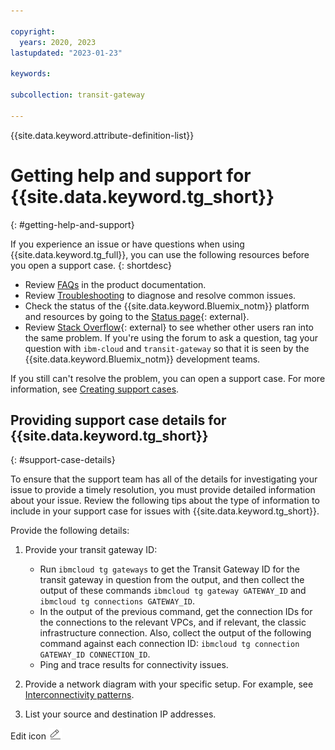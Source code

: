 ```yaml
---

copyright:
  years: 2020, 2023
lastupdated: "2023-01-23"

keywords:

subcollection: transit-gateway

---
```


{{site.data.keyword.attribute-definition-list}}

# Getting help and support for {{site.data.keyword.tg_short}}
{: #getting-help-and-support}

If you experience an issue or have questions when using {{site.data.keyword.tg_full}}, you can use the following resources before you open a support case.
{: shortdesc}

* Review [FAQs](/docs/transit-gateway?topic=transit-gateway-faqs-for-transit-gateway) in the product documentation.
* Review [Troubleshooting](/docs/transit-gateway?topic=transit-gateway-troubleshooting-connectivity) to diagnose and resolve common issues.
* Check the status of the {{site.data.keyword.Bluemix_notm}} platform and resources by going to the [Status page](https://cloud.ibm.com/status){: external}.
* Review [Stack Overflow](https://stackoverflow.com/search?q=transit-gateway+ibm-cloud){: external} to see whether other users ran into the same problem. If you're using the forum to ask a question, tag your question with `ibm-cloud` and `transit-gateway` so that it is seen by the {{site.data.keyword.Bluemix_notm}} development teams.

If you still can't resolve the problem, you can open a support case. For more information, see [Creating support cases](/docs/get-support?topic=get-support-open-case).

## Providing support case details for {{site.data.keyword.tg_short}}
{: #support-case-details}

To ensure that the support team has all of the details for investigating your issue to provide a timely resolution, you must provide detailed information about your issue. Review the following tips about the type of information to include in your support case for issues with {{site.data.keyword.tg_short}}.

Provide the following details:

1. Provide your transit gateway ID:

   * Run `ibmcloud tg gateways` to get the Transit Gateway ID for the transit gateway in question from the output, and then collect the output of these commands `ibmcloud tg gateway GATEWAY_ID` and `ibmcloud tg connections GATEWAY_ID`.
   * In the output of the previous command, get the connection IDs for the connections to the relevant VPCs, and if relevant, the classic infrastructure connection. Also, collect the output of the following command against each connection ID: `ibmcloud tg connection GATEWAY_ID CONNECTION_ID`.
   * Ping and trace results for connectivity issues.

1. Provide a network diagram with your specific setup. For example, see [Interconnectivity patterns](/docs/transit-gateway?topic=transit-gateway-about#patterns).
1. List your source and destination IP addresses.

Edit icon ![Edit icon](/images/edit.png)
